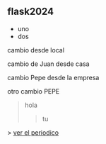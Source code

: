 ## flask2024

- uno
- dos

cambio desde local  

cambio de Juan desde casa

cambio Pepe desde la empresa

otro cambio PEPE

> hola
> > tu

\>
[ver el periodico](http://www.as.com)
